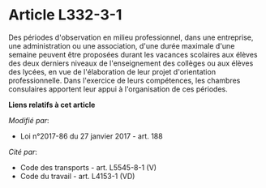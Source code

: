 # Article L332-3-1

Des périodes d'observation en milieu professionnel, dans une entreprise, une administration ou une association,  d'une durée
maximale d'une semaine peuvent être proposées durant les vacances scolaires aux élèves des deux derniers niveaux de
l'enseignement des collèges ou aux élèves des lycées, en vue de l'élaboration de leur projet d'orientation professionnelle.
Dans l'exercice de leurs compétences, les chambres consulaires apportent leur appui à l'organisation de ces périodes.

**Liens relatifs à cet article**

_Modifié par_:

  - Loi n°2017-86 du 27 janvier 2017 - art. 188

_Cité par_:

  - Code des transports - art. L5545-8-1 (V)
  - Code du travail - art. L4153-1 (VD)
